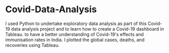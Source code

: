 # Covid-Data-Analysis
I used Python to undertake exploratory data analysis as part of this Covid-19 data analysis project and to learn how to create a Covid-19 dashboard in Tableau. to have a better understanding of Covid-19's effects and immunisation rates in India. I plotted the global cases, deaths, and recoveries using Tableau.
